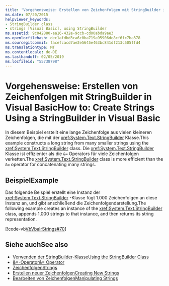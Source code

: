 ```yaml
---
title: 'Vorgehensweise: Erstellen von Zeichenfolgen mit StringBuilder in Visual Basic'
ms.date: 07/20/2015
helpviewer_keywords:
- StringBuilder class
- strings [Visual Basic], using StringBuilder
ms.assetid: 9c042880-aa16-432e-9ccb-cd00abda9ae3
ms.openlocfilehash: dec1afdbd3ca6c0ba719a95906de8cf6fc7ba378
ms.sourcegitcommit: facefcacd7ae2e5645e463bc841df213c505ffd4
ms.translationtype: MT
ms.contentlocale: de-DE
ms.lasthandoff: 02/05/2019
ms.locfileid: "55738798"
---
```

# <a name="how-to-create-strings-using-a-stringbuilder-in-visual-basic"></a><span data-ttu-id="812c1-102">Vorgehensweise: Erstellen von Zeichenfolgen mit StringBuilder in Visual Basic</span><span class="sxs-lookup"><span data-stu-id="812c1-102">How to: Create Strings Using a StringBuilder in Visual Basic</span></span>
<span data-ttu-id="812c1-103">In diesem Beispiel erstellt eine lange Zeichenfolge aus vielen kleineren Zeichenfolgen, die mit der <xref:System.Text.StringBuilder> Klasse.</span><span class="sxs-lookup"><span data-stu-id="812c1-103">This example constructs a long string from many smaller strings using the <xref:System.Text.StringBuilder> class.</span></span> <span data-ttu-id="812c1-104">Die <xref:System.Text.StringBuilder> Klasse ist effizienter als die `&=` Operators für viele Zeichenfolgen verketten.</span><span class="sxs-lookup"><span data-stu-id="812c1-104">The <xref:System.Text.StringBuilder> class is more efficient than the `&=` operator for concatenating many strings.</span></span>  
  
## <a name="example"></a><span data-ttu-id="812c1-105">Beispiel</span><span class="sxs-lookup"><span data-stu-id="812c1-105">Example</span></span>  
 <span data-ttu-id="812c1-106">Das folgende Beispiel erstellt eine Instanz der <xref:System.Text.StringBuilder> -Klasse fügt 1.000 Zeichenfolgen an diese Instanz an, und gibt anschließend die Zeichenfolgendarstellung.</span><span class="sxs-lookup"><span data-stu-id="812c1-106">The following example creates an instance of the <xref:System.Text.StringBuilder> class, appends 1,000 strings to that instance, and then returns its string representation.</span></span>  
  
 [!code-vb[VbVbalrStrings#70](../../../../visual-basic/language-reference/functions/codesnippet/VisualBasic/how-to-create-strings-using-a-stringbuilder_1.vb)]  
  
## <a name="see-also"></a><span data-ttu-id="812c1-107">Siehe auch</span><span class="sxs-lookup"><span data-stu-id="812c1-107">See also</span></span>
- [<span data-ttu-id="812c1-108">Verwenden der StringBuilder-Klasse</span><span class="sxs-lookup"><span data-stu-id="812c1-108">Using the StringBuilder Class</span></span>](../../../../standard/base-types/stringbuilder.md)
- [<span data-ttu-id="812c1-109">&=-Operator</span><span class="sxs-lookup"><span data-stu-id="812c1-109">&= Operator</span></span>](../../../../visual-basic/language-reference/operators/and-assignment-operator.md)
- [<span data-ttu-id="812c1-110">Zeichenfolgen</span><span class="sxs-lookup"><span data-stu-id="812c1-110">Strings</span></span>](../../../../visual-basic/programming-guide/language-features/strings/index.md)
- [<span data-ttu-id="812c1-111">Erstellen neuer Zeichenfolgen</span><span class="sxs-lookup"><span data-stu-id="812c1-111">Creating New Strings</span></span>](../../../../standard/base-types/creating-new.md)
- [<span data-ttu-id="812c1-112">Bearbeiten von Zeichenfolgen</span><span class="sxs-lookup"><span data-stu-id="812c1-112">Manipulating Strings</span></span>](../../../../standard/base-types/manipulating-strings.md)
